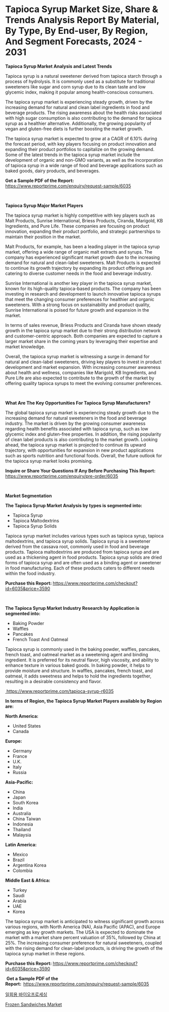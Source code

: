 <p><h1>Tapioca Syrup Market Size, Share & Trends Analysis Report By Material, By Type, By End-user, By Region, And Segment Forecasts, 2024 - 2031</h1></p><p><strong>Tapioca Syrup Market Analysis and Latest Trends</strong></p>
<p><p>Tapioca syrup is a natural sweetener derived from tapioca starch through a process of hydrolysis. It is commonly used as a substitute for traditional sweeteners like sugar and corn syrup due to its clean taste and low glycemic index, making it popular among health-conscious consumers.</p><p>The tapioca syrup market is experiencing steady growth, driven by the increasing demand for natural and clean label ingredients in food and beverage products. The rising awareness about the health risks associated with high sugar consumption is also contributing to the demand for tapioca syrup as a healthier alternative. Additionally, the growing popularity of vegan and gluten-free diets is further boosting the market growth.</p><p>The tapioca syrup market is expected to grow at a CAGR of 6.10% during the forecast period, with key players focusing on product innovation and expanding their product portfolios to capitalize on the growing demand. Some of the latest trends in the tapioca syrup market include the development of organic and non-GMO variants, as well as the incorporation of tapioca syrup in a wide range of food and beverage applications such as baked goods, dairy products, and beverages.</p></p>
<p><strong>Get a Sample PDF of the Report:&nbsp;</strong> <a href="https://www.reportprime.com/enquiry/request-sample/6035">https://www.reportprime.com/enquiry/request-sample/6035</a></p>
<p>&nbsp;</p>
<p><strong>Tapioca Syrup Major Market Players</strong></p>
<p><p>The tapioca syrup market is highly competitive with key players such as Malt Products, Sunrise International, Briess Products, Ciranda, Marigold, KB Ingredients, and Pure Life. These companies are focusing on product innovation, expanding their product portfolio, and strategic partnerships to maintain their position in the market.</p><p>Malt Products, for example, has been a leading player in the tapioca syrup market, offering a wide range of organic malt extracts and syrups. The company has experienced significant market growth due to the increasing demand for natural and clean-label sweeteners. Malt Products is expected to continue its growth trajectory by expanding its product offerings and catering to diverse customer needs in the food and beverage industry.</p><p>Sunrise International is another key player in the tapioca syrup market, known for its high-quality tapioca-based products. The company has been investing in research and development to launch innovative tapioca syrups that meet the changing consumer preferences for healthier and organic sweeteners. With a strong focus on sustainability and product quality, Sunrise International is poised for future growth and expansion in the market.</p><p>In terms of sales revenue, Briess Products and Ciranda have shown steady growth in the tapioca syrup market due to their strong distribution network and customer-centric approach. Both companies are expected to capture a larger market share in the coming years by leveraging their expertise and market knowledge.</p><p>Overall, the tapioca syrup market is witnessing a surge in demand for natural and clean-label sweeteners, driving key players to invest in product development and market expansion. With increasing consumer awareness about health and wellness, companies like Marigold, KB Ingredients, and Pure Life are also expected to contribute to the growth of the market by offering quality tapioca syrups to meet the evolving consumer preferences.</p></p>
<p>&nbsp;</p>
<p><strong>What Are The Key Opportunities For Tapioca Syrup Manufacturers?</strong></p>
<p><p>The global tapioca syrup market is experiencing steady growth due to the increasing demand for natural sweeteners in the food and beverage industry. The market is driven by the growing consumer awareness regarding health benefits associated with tapioca syrup, such as low glycemic index and gluten-free properties. In addition, the rising popularity of clean label products is also contributing to the market growth. Looking ahead, the tapioca syrup market is projected to continue its upward trajectory, with opportunities for expansion in new product applications such as sports nutrition and functional foods. Overall, the future outlook for the tapioca syrup market looks promising.</p></p>
<p><strong>Inquire or Share Your Questions If Any Before Purchasing This Report:</strong> <a href="https://www.reportprime.com/enquiry/pre-order/6035">https://www.reportprime.com/enquiry/pre-order/6035</a></p>
<p>&nbsp;</p>
<p><strong>Market Segmentation</strong></p>
<p><strong>The Tapioca Syrup Market Analysis by types is segmented into:</strong></p>
<p><ul><li>Tapioca Syrup</li><li>Tapioca Maltodextrins</li><li>Tapioca Syrup Solids</li></ul></p>
<p><p>Tapioca syrup market includes various types such as tapioca syrup, tapioca maltodextrins, and tapioca syrup solids. Tapioca syrup is a sweetener derived from the cassava root, commonly used in food and beverage products. Tapioca maltodextrins are produced from tapioca syrup and are used as a thickening agent in food products. Tapioca syrup solids are dried forms of tapioca syrup and are often used as a binding agent or sweetener in food manufacturing. Each of these products caters to different needs within the food industry.</p></p>
<p><strong>Purchase this Report:&nbsp;</strong><a href="https://www.reportprime.com/checkout?id=6035&price=3590">https://www.reportprime.com/checkout?id=6035&price=3590</a></p>
<p>&nbsp;</p>
<p><strong>The Tapioca Syrup Market Industry Research by Application is segmented into:</strong></p>
<p><ul><li>Baking Powder</li><li>Waffles</li><li>Pancakes</li><li>French Toast And Oatmeal</li></ul></p>
<p><p>Tapioca syrup is commonly used in the baking powder, waffles, pancakes, french toast, and oatmeal market as a sweetening agent and binding ingredient. It is preferred for its neutral flavor, high viscosity, and ability to enhance texture in various baked goods. In baking powder, it helps to provide moisture and structure. In waffles, pancakes, french toast, and oatmeal, it adds sweetness and helps to hold the ingredients together, resulting in a desirable consistency and flavor.</p></p>
<p><a href="https://www.reportprime.com/tapioca-syrup-r6035">&nbsp;https://www.reportprime.com/tapioca-syrup-r6035</a></p>
<p><strong>In terms of Region, the Tapioca Syrup Market Players available by Region are:</strong></p>
<p>
    <p> <strong> North America: </strong>
        <ul>
            <li>United States</li>
            <li>Canada</li>
        </ul>
        </p> 
    <p> <strong> Europe: </strong>
        <ul>
            <li>Germany</li>
            <li>France</li>
            <li>U.K.</li>
            <li>Italy</li>
            <li>Russia</li>
        </ul>
        </p> 
    <p> <strong> Asia-Pacific: </strong>
        <ul>
            <li>China</li>
            <li>Japan</li>
            <li>South Korea</li>
            <li>India</li>
            <li>Australia</li>
            <li>China Taiwan</li>
            <li>Indonesia</li>
            <li>Thailand</li>
            <li>Malaysia</li>
        </ul>
        </p> 
    <p> <strong> Latin America: </strong>
        <ul>
            <li>Mexico</li>
            <li>Brazil</li>
            <li>Argentina Korea</li>
            <li>Colombia</li>
        </ul>
        </p> 
    <p> <strong> Middle East & Africa: </strong>
        <ul>
            <li>Turkey</li>
            <li>Saudi</li>
            <li>Arabia</li>
            <li>UAE</li>
            <li>Korea</li>
        </ul>
    </p>
    </p>
<p><p>The tapioca syrup market is anticipated to witness significant growth across various regions, with North America (NA), Asia Pacific (APAC), and Europe emerging as key growth markets. The USA is expected to dominate the market with a market share percent valuation of 35%, followed by China at 25%. The increasing consumer preference for natural sweeteners, coupled with the rising demand for clean-label products, is driving the growth of the tapioca syrup market in these regions.</p></p>
<p><strong>Purchase this Report: </strong><a href="https://www.reportprime.com/checkout?id=6035&price=3590">https://www.reportprime.com/checkout?id=6035&price=3590</a></p>
<p>&nbsp;<strong>Get a Sample PDF of the Report:&nbsp;&nbsp;</strong><a href="https://www.reportprime.com/enquiry/request-sample/6035">https://www.reportprime.com/enquiry/request-sample/6035</a></p>
<p><strong></strong></p>
<p><p><a href="https://github.com/KellyLyncyh543964/Market-Research-Report-List-3/blob/main/6804657104775.md">일회용 바이오프로세싱</a></p><p><a href="https://github.com/markusgodoy/Market-Research-Report-List-4/blob/main/frozen-sandwiches-market.md">Frozen Sandwiches Market</a></p></p>
